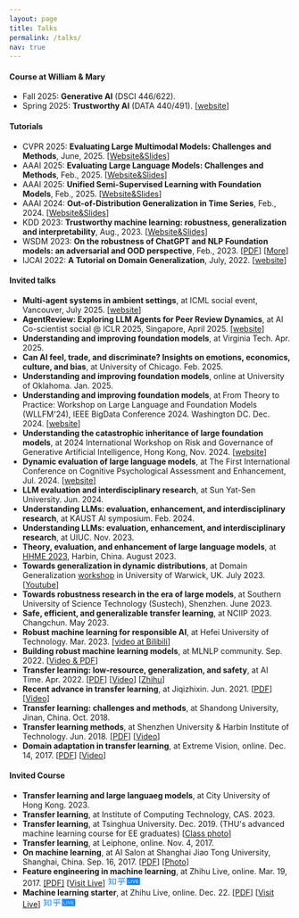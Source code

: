 ```yaml
---
layout: page
title: Talks
permalink: /talks/
nav: true
---
```


#### Course at William & Mary

- Fall 2025: **Generative AI** (DSCI 446/622). 
- Spring 2025: **Trustworthy AI** (DATA 440/491). [[website](https://go.jd92.wang/spring25)]

#### Tutorials

- CVPR 2025: **Evaluating Large Multimodal Models: Challenges and Methods**, June, 2025. [[Website&Slides](https://ucsb-mlsec.github.io/cvpr2025-tutorial-Evaluating-Large-Multi-modal-Models-Challenges-and-Methods/)]
- AAAI 2025: **Evaluating Large Language Models: Challenges and Methods**, Feb., 2025. [[Website&Slides](https://llm-understand.github.io/)]
- AAAI 2025: **Unified Semi-Supervised Learning with Foundation Models**, Feb., 2025. [[Website&Slides](https://unified-ssl.github.io/)]
- AAAI 2024: **Out-of-Distribution Generalization in Time Series**, Feb., 2024. [[Website&Slides](https://ood-timeseries.github.io/)]
- KDD 2023: **Trustworthy machine learning: robustness, generalization and interpretability**, Aug., 2023. [[Website&Slides](https://mltrust.github.io/)]
- WSDM 2023: **On the robustness of ChatGPT and NLP Foundation models: an adversarial and OOD perspective**, Feb., 2023. [[PDF](https://dgresearch.github.io/DG_tutorial_wsdm23_chatgpt.pdf)] [[More](https://dgresearch.github.io/)]
- IJCAI 2022: **A Tutorial on Domain Generalization**, July, 2022. [[website](https://dgresearch.github.io/)]

#### Invited talks

- **Multi-agent systems in ambient settings**, at ICML social event, Vancouver, July 2025. [[website](https://lu.ma/xwlm5e7t)]
- **AgentReview: Exploring LLM Agents for Peer Review Dynamics**, at AI Co-scientist social @ ICLR 2025, Singapore, April 2025. [[website](http://ai-researcher.cn/social-iclr-2025)]
- **Understanding and improving foundation models**, at Virginia Tech. Apr. 2025.
- **Can AI feel, trade, and discriminate? Insights on emotions, economics, culture, and bias**, at University of Chicago. Feb. 2025.
- **Understanding and improving foundation models**, online at University of Oklahoma. Jan. 2025.
- **Understanding and improving foundation models**, at From Theory to Practice: Workshop on Large Language and Foundation Models (WLLFM'24), IEEE BigData Conference 2024. Washington DC. Dec. 2024. [[website](https://sites.google.com/view/wllfm24/home?authuser=1)]
- **Understanding the catastrophic inheritance of large foundation models**, at 2024 International Workshop on Risk and Governance of Generative Artificial Intelligence, Hong Kong, Nov. 2024. [[website](https://www.ln.edu.hk/sds/news-and-events-v0/2024-international-workshop-on-risk-and-governance-of-gai)]
- **Dynamic evaluation of large language models**, at The First International Conference on Cognitive Psychological Assessment and Enhancement, Jul. 2024. [[website](https://psychometrics.bnu.edu.cn/iccpae2024/index.htm)]
- **LLM evaluation and interdisciplinary research**, at Sun Yat-Sen University. Jun. 2024.
- **Understanding LLMs: evaluation, enhancement, and interdisciplinary research**, at KAUST AI symposium. Feb. 2024.
- **Understanding LLMs: evaluation, enhancement, and interdisciplinary research**, at UIUC. Nov. 2023.
- **Theory, evaluation, and enhancement of large language models**, at [HHME 2023](https://hhme.ccf.org.cn/ZTLT_PCC_2023.html), Harbin, China. August 2023.
- **Towards generalization in dynamic distributions**, at Domain Generalization [workshop](https://warwick.ac.uk/fac/cross_fac/tia/domgen2023/) in University of Warwick, UK. July 2023. [[Youtube](https://www.youtube.com/watch?v=_VEvqQtOTQ0)]
- **Towards robustness research in the era of large models**, at Southern University of Science Technology (Sustech), Shenzhen. June 2023.
- **Safe, efficient, and generalizable transfer learning**, at NCIIP 2023. Changchun. May 2023.
- **Robust machine learning for responsible AI**, at Hefei University of Technology. Mar. 2023. [[video at Bilibili](https://www.bilibili.com/video/BV1184y1M7V4/)]
- **Building robust machine learning models**, at MLNLP community. Sep. 2022. [[Video & PDF](https://www.bilibili.com/video/BV1hP411V7SP/)]
- **Transfer learning: low-resource, generalization, and safety**, at AI Time. Apr. 2022. [[PDF](../assets/files/l16_aitime.pdf)] [[Video](https://www.bilibili.com/video/BV1nY411E7Uc/)] [[Zhihu](https://zhuanlan.zhihu.com/p/498902783)]
- **Recent advance in transfer learning**, at Jiqizhixin. Jun. 2021.
                    [[PDF](http://jd92.wang/assets/files/l15_jiqizhixin.pdf)]  [[Video](https://www.bilibili.com/video/BV1N5411T7Sb)]
- **Transfer learning: challenges and methods**, at Shandong University, Jinan, China. Oct. 2018.
- **Transfer learning methods**, at Shenzhen University & Harbin
                    Institute of Technology. Jun. 2018. [[PDF](http://jd92.wang/assets/files/l14_hit.pdf)] [[Video](http://cs.hrbust.edu.cn/site/newslistread.asp?lid=201862915500727130483)]
- **Domain adaptation in transfer learning**, at Extreme Vision, online. Dec. 14, 2017. [[PDF](http://jd92.wang/assets/files/l12_da.pdf)]  [[Video](http://mp.weixin.qq.com/s?__biz=MzI5MDUyMDIxNA==&mid=2247484940&idx=2&sn=35e64e07fde9a96afbb65dbf40a945eb&chksm=ec1febf5db6862e38d5e02ff3278c61b376932a46c5628c7d9cb1769c572bfd31819c13dd468&mpshare=1&scene=1&srcid=1219JpTNZFiNDCHsTUrUxwqy#rd)]


#### Invited Course

- **Transfer learning and large languaeg models**, at City University of Hong Kong. 2023.
- **Transfer learning**, at Institute of Computing Technology, CAS. 2023.
- **Transfer learning**, at Tsinghua University. Dec. 2019. (THU's
                    advanced machine learning course for EE graduates) [[Class photo](http://jd92.wang/image/img_thu.png)]
- **Transfer learning**, at Leiphone, online. Nov. 4, 2017.
- **On machine learning**, at AI Salon at Shanghai Jiao Tong University, Shanghai, China. Sep. 16, 2017. [[PDF](http://jd92.wang/assets/files/l10_mlsjtu.pdf)] [[Photo](http://jd92.wang/assets/image/20170916.jpg)]
- **Feature engineering in machine learning**, at Zhihu Live, online. Mar. 19, 2017. [[PDF]](http://jd92.wang/assets/files/l07_zhihu_fe.pdf) [[Visit Live](https://www.zhihu.com/lives/819543866939174912)] <img src="/assets/img/zhihu_live.png" width="60" height="18" />
- **Machine learning starter**, at Zhihu Live, online. Dec. 22. [[PDF](http://jd92.wang/assets/files/l06_zhihu_ml.pdf)] [[Visit Live](https://www.zhihu.com/lives/792423196996546560?utm_campaign=zhihulive&utm_source=zhihucolumn&utm_medium=Livecolumn)] <img src="/assets/img/zhihu_live.png" width="60" height="18" />
